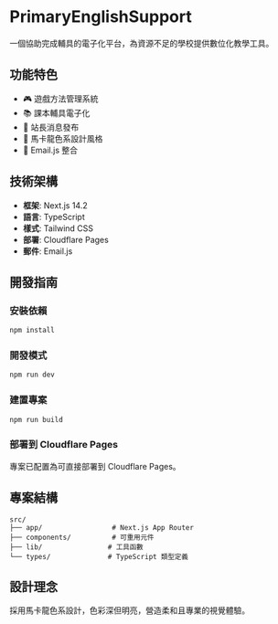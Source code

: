 # PrimaryEnglishSupport

一個協助完成輔具的電子化平台，為資源不足的學校提供數位化教學工具。

## 功能特色

- 🎮 遊戲方法管理系統
- 📚 課本輔具電子化
- 📢 站長消息發布
- 🎨 馬卡龍色系設計風格
- 📧 Email.js 整合

## 技術架構

- **框架**: Next.js 14.2
- **語言**: TypeScript
- **樣式**: Tailwind CSS
- **部署**: Cloudflare Pages
- **郵件**: Email.js

## 開發指南

### 安裝依賴
```bash
npm install
```

### 開發模式
```bash
npm run dev
```

### 建置專案
```bash
npm run build
```

### 部署到 Cloudflare Pages
專案已配置為可直接部署到 Cloudflare Pages。

## 專案結構

```
src/
├── app/                 # Next.js App Router
├── components/          # 可重用元件
├── lib/                # 工具函數
└── types/              # TypeScript 類型定義
```

## 設計理念

採用馬卡龍色系設計，色彩深但明亮，營造柔和且專業的視覺體驗。

